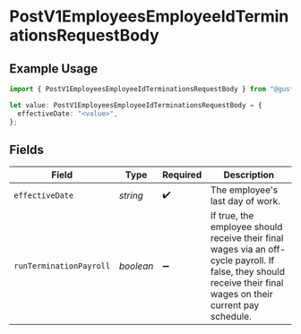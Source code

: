 # PostV1EmployeesEmployeeIdTerminationsRequestBody

## Example Usage

```typescript
import { PostV1EmployeesEmployeeIdTerminationsRequestBody } from "@gusto/embedded-api/models/operations";

let value: PostV1EmployeesEmployeeIdTerminationsRequestBody = {
  effectiveDate: "<value>",
};
```

## Fields

| Field                                                                                                                                                           | Type                                                                                                                                                            | Required                                                                                                                                                        | Description                                                                                                                                                     |
| --------------------------------------------------------------------------------------------------------------------------------------------------------------- | --------------------------------------------------------------------------------------------------------------------------------------------------------------- | --------------------------------------------------------------------------------------------------------------------------------------------------------------- | --------------------------------------------------------------------------------------------------------------------------------------------------------------- |
| `effectiveDate`                                                                                                                                                 | *string*                                                                                                                                                        | :heavy_check_mark:                                                                                                                                              | The employee's last day of work.                                                                                                                                |
| `runTerminationPayroll`                                                                                                                                         | *boolean*                                                                                                                                                       | :heavy_minus_sign:                                                                                                                                              | If true, the employee should receive their final wages via an off-cycle payroll. If false, they should receive their final wages on their current pay schedule. |